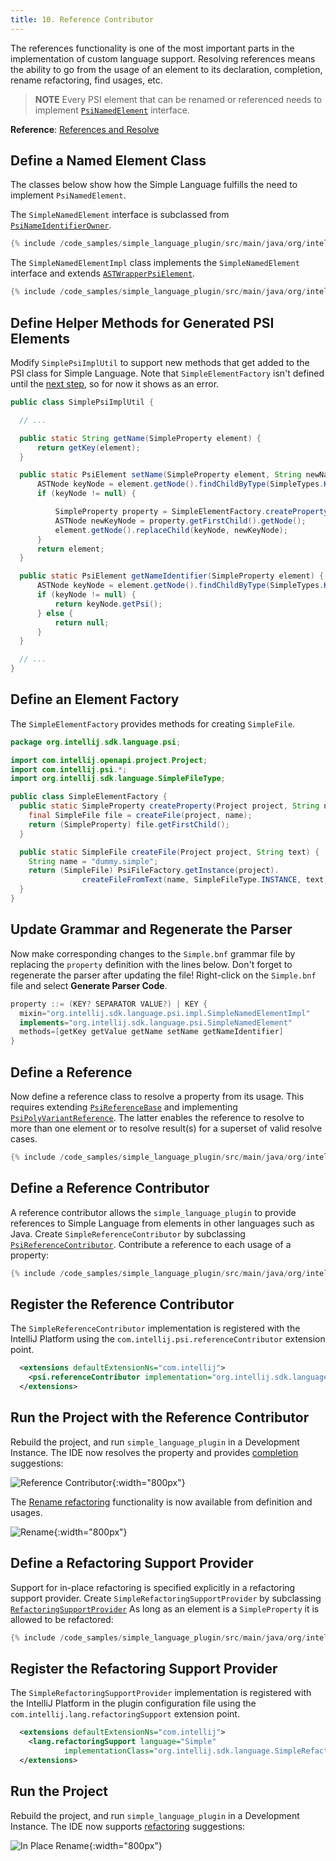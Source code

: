```yaml
---
title: 10. Reference Contributor
---
```

<!-- Copyright 2000-2020 JetBrains s.r.o. and other contributors. Use of this source code is governed by the Apache 2.0 license that can be found in the LICENSE file. -->

The references functionality is one of the most important parts in the implementation of custom language support.
Resolving references means the ability to go from the usage of an element to its declaration, completion, rename refactoring, find usages, etc.

> **NOTE** Every PSI element that can be renamed or referenced needs to implement [`PsiNamedElement`](upsource:///platform/core-api/src/com/intellij/psi/PsiNamedElement.java) interface.

**Reference**: [References and Resolve](/reference_guide/custom_language_support/references_and_resolve.md)

## Define a Named Element Class
The classes below show how the Simple Language fulfills the need to implement `PsiNamedElement`.

The `SimpleNamedElement` interface is subclassed from [`PsiNameIdentifierOwner`](upsource:///platform/core-api/src/com/intellij/psi/PsiNameIdentifierOwner.java).

```java
{% include /code_samples/simple_language_plugin/src/main/java/org/intellij/sdk/language/psi/SimpleNamedElement.java %}
```

The `SimpleNamedElementImpl` class implements the `SimpleNamedElement` interface and extends [`ASTWrapperPsiElement`](upsource:///platform/core-impl/src/com/intellij/extapi/psi/ASTWrapperPsiElement.java).

```java
{% include /code_samples/simple_language_plugin/src/main/java/org/intellij/sdk/language/psi/impl/SimpleNamedElementImpl.java %}
```

## Define Helper Methods for Generated PSI Elements
Modify `SimplePsiImplUtil` to support new methods that get added to the PSI class for Simple Language.
Note that `SimpleElementFactory` isn't defined until the [next step](#define-an-element-factory), so for now it shows as an error.

```java
public class SimplePsiImplUtil {

  // ...

  public static String getName(SimpleProperty element) {
      return getKey(element);
  }

  public static PsiElement setName(SimpleProperty element, String newName) {
      ASTNode keyNode = element.getNode().findChildByType(SimpleTypes.KEY);
      if (keyNode != null) {

          SimpleProperty property = SimpleElementFactory.createProperty(element.getProject(), newName);
          ASTNode newKeyNode = property.getFirstChild().getNode();
          element.getNode().replaceChild(keyNode, newKeyNode);
      }
      return element;
  }

  public static PsiElement getNameIdentifier(SimpleProperty element) {
      ASTNode keyNode = element.getNode().findChildByType(SimpleTypes.KEY);
      if (keyNode != null) {
          return keyNode.getPsi();
      } else {
          return null;
      }
  }

  // ...
}
```

## Define an Element Factory
The `SimpleElementFactory` provides methods for creating `SimpleFile`.

```java
package org.intellij.sdk.language.psi;

import com.intellij.openapi.project.Project;
import com.intellij.psi.*;
import org.intellij.sdk.language.SimpleFileType;

public class SimpleElementFactory {
  public static SimpleProperty createProperty(Project project, String name) {
    final SimpleFile file = createFile(project, name);
    return (SimpleProperty) file.getFirstChild();
  }

  public static SimpleFile createFile(Project project, String text) {
    String name = "dummy.simple";
    return (SimpleFile) PsiFileFactory.getInstance(project).
                createFileFromText(name, SimpleFileType.INSTANCE, text);
  }
}
```

## Update Grammar and Regenerate the Parser
Now make corresponding changes to the `Simple.bnf` grammar file by replacing the `property` definition with the lines below.
Don't forget to regenerate the parser after updating the file!
Right-click on the `Simple.bnf` file and select **Generate Parser Code**.

```java
property ::= (KEY? SEPARATOR VALUE?) | KEY {
  mixin="org.intellij.sdk.language.psi.impl.SimpleNamedElementImpl"
  implements="org.intellij.sdk.language.psi.SimpleNamedElement"
  methods=[getKey getValue getName setName getNameIdentifier]
}
```

## Define a Reference
Now define a reference class to resolve a property from its usage.
This requires extending [`PsiReferenceBase`](upsource:///platform/core-api/src/com/intellij/psi/PsiReferenceBase.java) and implementing [`PsiPolyVariantReference`](upsource:///platform/core-api/src/com/intellij/psi/PsiPolyVariantReference.java).
The latter enables the reference to resolve to more than one element or to resolve result(s) for a superset of valid resolve cases.

```java
{% include /code_samples/simple_language_plugin/src/main/java/org/intellij/sdk/language/SimpleReference.java %}
```

## Define a Reference Contributor
A reference contributor allows the `simple_language_plugin` to provide references to Simple Language from elements in other languages such as Java.
Create `SimpleReferenceContributor` by subclassing [`PsiReferenceContributor`](upsource:///platform/core-api/src/com/intellij/psi/PsiReferenceContributor.java).
Contribute a reference to each usage of a property:

```java
{% include /code_samples/simple_language_plugin/src/main/java/org/intellij/sdk/language/SimpleReferenceContributor.java %}
```

## Register the Reference Contributor
The `SimpleReferenceContributor` implementation is registered with the IntelliJ Platform using the `com.intellij.psi.referenceContributor` extension point.

```xml
  <extensions defaultExtensionNs="com.intellij">
    <psi.referenceContributor implementation="org.intellij.sdk.language.SimpleReferenceContributor"/>
  </extensions>
```

## Run the Project with the Reference Contributor
Rebuild the project, and run `simple_language_plugin` in a Development Instance.
The IDE now resolves the property and provides [completion](https://www.jetbrains.com/help/idea/auto-completing-code.html#basic_completion) suggestions:

![Reference Contributor](img/reference_contributor.png){:width="800px"}

The [Rename refactoring](https://www.jetbrains.com/help/idea/rename-refactorings.html#invoke-rename-refactoring) functionality is now available from definition and usages.

![Rename](img/rename.png){:width="800px"}

## Define a Refactoring Support Provider
Support for in-place refactoring is specified explicitly in a refactoring support provider.
Create `SimpleRefactoringSupportProvider` by subclassing [`RefactoringSupportProvider`](upsource:///platform/lang-api/src/com/intellij/lang/refactoring/RefactoringSupportProvider.java)
As long as an element is a `SimpleProperty` it is allowed to be refactored:

```java
{% include /code_samples/simple_language_plugin/src/main/java/org/intellij/sdk/language/SimpleRefactoringSupportProvider.java %}
```

## Register the Refactoring Support Provider
The `SimpleRefactoringSupportProvider` implementation is registered with the IntelliJ Platform in the plugin configuration file using the `com.intellij.lang.refactoringSupport` extension point.

```xml
  <extensions defaultExtensionNs="com.intellij">
    <lang.refactoringSupport language="Simple"
            implementationClass="org.intellij.sdk.language.SimpleRefactoringSupportProvider"/>
  </extensions>
```

## Run the Project
Rebuild the project, and run `simple_language_plugin` in a Development Instance.
The IDE now supports [refactoring](https://www.jetbrains.com/help/idea/rename-refactorings.html) suggestions:

![In Place Rename](img/in_place_rename.png){:width="800px"}
